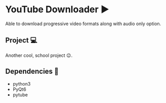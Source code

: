 # YouTube Downloader ▶

Able to download progressive video formats along with audio only option.

## Project 💻

Another cool, school project 😉.


## Dependencies 🐍

* python3 <br/>
* PyQt6 <br/>
* pytube
